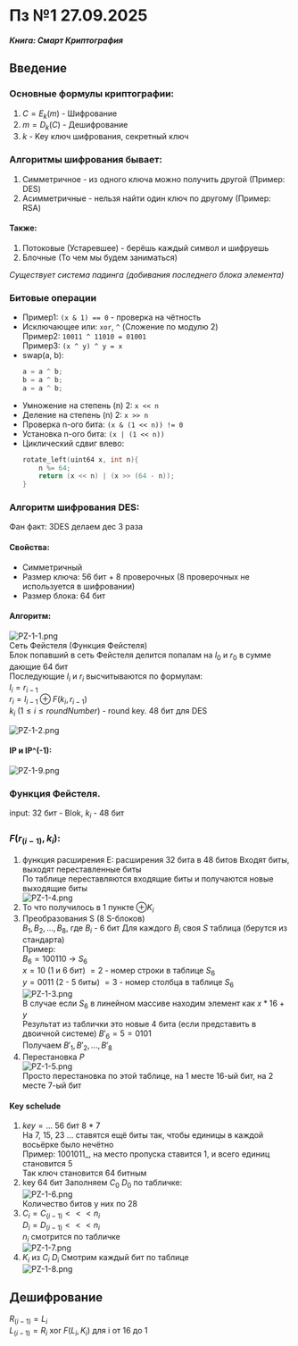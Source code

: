 # Пз №1 27.09.2025
**_Книга: Смарт Криптография_**
## Введение

### Основные формулы криптографии:
1) $C = E_k(m)$ - Шифрование
2) $m = D_k(C)$ - Дешифрование
3) $k$ - Key ключ шифрования, секретный ключ

### Алгоритмы шифрования бывает:
1) Симметричное - из одного ключа можно получить другой (Пример: DES)
2) Асимметричные - нельзя найти один ключ по другому (Пример: RSA)

#### Также:
1) Потоковые (Устаревшее) - берёшь каждый символ и шифруешь
2) Блочные (То чем мы будем заниматься)

_Существует система падинга (добивания последнего блока элемента)_

### Битовые операции
- Пример1: ```(x & 1) == 0``` - проверка на чётность 
- Исключающее или: ```xor```, ```^``` (Сложение по модулю 2) \
Пример2: ```10011 ^ 11010 = 01001``` \
Пример3: ```(x ^ y) ^ y = x```
- swap(a, b):
  ```C++
  a = a ^ b;
  b = a ^ b;
  a = a ^ b;
  ```
- Умножение на степень (n) 2: ```x << n```
- Деление на степень (n) 2: ```x >> n```
- Проверка n-ого бита: ```(x & (1 << n)) != 0```
- Установка n-ого бита: ```(x | (1 << n))```
- Циклический сдвиг влево: 
  ```C++
  rotate_left(uint64 x, int n){
      n %= 64;
      return (x << n) | (x >> (64 - n));
  }
  ```
### Алгоритм шифрования DES:
Фан факт: 3DES делаем дес 3 раза
#### Свойства:
- Симметричный
- Размер ключа: 56 бит + 8 проверочных (8 проверочных не используется в шифровании)
- Размер блока: 64 бит

#### Алгоритм:

 ![PZ-1-1.png](../picturec/PZ-1-1.png) \
Сеть Фейстеля (Функция Фейстеля) \
Блок попавший в сеть Фейстеля делится попалам на $l_0$ и $r_0$ в сумме дающие 64 бит\
Последующие $l_i$ и $r_i$ высчитываются по формулам: \
$l_i = r_{i-1}$ \
$r_i = l_{i-1} \oplus F(k_i, r_{i -1})$\
$k_i$ $(1 \leq i \leq roundNumber)$ - round key. 48 бит для DES 

![PZ-1-2.png](../picturec/PZ-1-2.png) 
#### IP и IP^(-1):
![PZ-1-9.png](../picturec/PZ-1-3.png)

### Функция Фейстеля.
input: 32 бит - Blok, $k_i$ - 48 бит
### $F(r_(i-1), k_i)$:
1) функция расширения E: расширения 32 бита в 48 битов
Входят биты, выходят переставленные биты \
По таблице переставляются входящие биты и получаются новые выходящие биты\
![PZ-1-4.png](../picturec/PZ-1-4.png)
2) То что получилось в 1 пункте $\oplus K_i$
3) Преобразования S (8 S-блоков) \
$B_1, B_2, ..., B_8$, где $B_i$ - 6 бит Для каждого $B_i$ своя $S$ таблица (берутся из стандарта)\
Пример: \
$B_6 = 100110$ -> $S_6$ \
$x = 10$ (1 и 6 бит) $= 2$ - номер строки в таблице $S_6$ \
$y = 0011$ (2 - 5 биты) $= 3$ - номер столбца в таблице $S_6$ \
![PZ-1-3.png](../picturec/PZ-1-5.png) \
В случае если $S_6$ в линейном массиве находим элемент как $x * 16 + y$ \
Результат из таблички это новые 4 бита (если представить в двоичной системе) $B'_6 = 5 = 0101$ \
Получаем $B'_1, B'_2, ..., B'_8$
4) Перестановка $P$ \
![PZ-1-5.png](../picturec/PZ-1-6.png) \
Просто перестановка по этой таблице, на 1 месте 16-ый бит, на 2 месте 7-ый бит

#### Key schelude
1) $key = ...$ 56 бит 8 * 7\
На 7, 15, 23 ... ставятся ещё биты так, чтобы единицы в каждой восьёрке было нечётно \
Пример: 1001011_, на место пропуска ставится 1, и всего единиц становится 5 \
Так ключ становится 64 битным
2) key 64 бит Заполняем $C_0$ $D_0$ по табличке: \
![PZ-1-6.png](../picturec/PZ-1-7.png)\
Количество битов у них по 28
3) $C_i = C_(i-1) <<< n_i$\
$D_i = D_(i-1) <<< n_i$ \
$n_i$ смотрится по табличке\
![PZ-1-7.png](../picturec/PZ-1-8.png)
4) $K_i$ из $C_i$ $D_i$ Смотрим каждый бит по таблице \
![PZ-1-8.png](../picturec/PZ-1-9.png)

## Дешифрование
$R_(i-1) = L_i$ \
$L_(i-1) = R_i$ xor $F(L_i, K_i)$ для i от 16 до 1